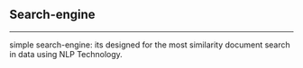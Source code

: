 ## Search-engine
***

simple search-engine: its designed for the most similarity document search in data using NLP Technology.

